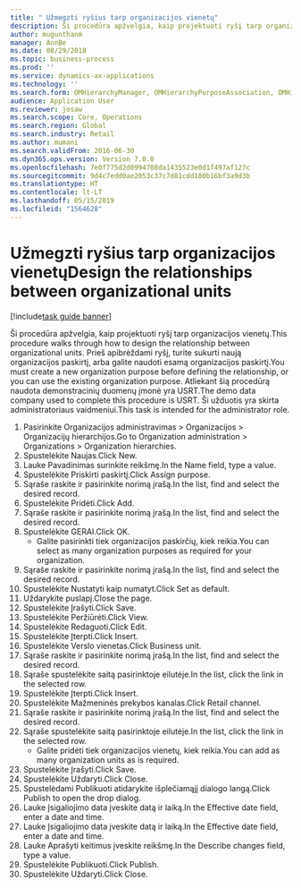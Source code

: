 ```yaml
---
title: " Užmegzti ryšius tarp organizacijos vienetų"
description: Ši procedūra apžvelgia, kaip projektuoti ryšį tarp organizacijos vienetų.
author: mugunthanm
manager: AnnBe
ms.date: 08/29/2018
ms.topic: business-process
ms.prod: ''
ms.service: dynamics-ax-applications
ms.technology: ''
ms.search.form: OMHierarchyManager, OMHierarchyPurposeAssociation, OMHierarchySelection, HierarchyDesigner, OMNodeSelection,  HierarchyPublishAndCloseForm
audience: Application User
ms.reviewer: josaw
ms.search.scope: Core, Operations
ms.search.region: Global
ms.search.industry: Retail
ms.author: mumani
ms.search.validFrom: 2016-06-30
ms.dyn365.ops.version: Version 7.0.0
ms.openlocfilehash: 7e0f775d2d0994708da1435523e0d1f497af127c
ms.sourcegitcommit: 9d4c7edd0ae2053c37c7d81cdd180b16bf3a9d3b
ms.translationtype: HT
ms.contentlocale: lt-LT
ms.lasthandoff: 05/15/2019
ms.locfileid: "1564628"
---
```

# <a name="design-the-relationships-between-organizational-units"></a><span data-ttu-id="5a8d9-103"> Užmegzti ryšius tarp organizacijos vienetų</span><span class="sxs-lookup"><span data-stu-id="5a8d9-103">Design the relationships between organizational units</span></span>

[!include[task guide banner](../includes/task-guide-banner.md)]

<span data-ttu-id="5a8d9-104">Ši procedūra apžvelgia, kaip projektuoti ryšį tarp organizacijos vienetų.</span><span class="sxs-lookup"><span data-stu-id="5a8d9-104">This procedure walks through how to design the relationship between organizational units.</span></span> <span data-ttu-id="5a8d9-105">Prieš apibrėždami ryšį, turite sukurti naują organizacijos paskirtį, arba galite naudoti esamą organizacijos paskirtį.</span><span class="sxs-lookup"><span data-stu-id="5a8d9-105">You must create a new organization purpose before defining the relationship, or you can use the existing organization purpose.</span></span> <span data-ttu-id="5a8d9-106">Atliekant šią procedūrą naudota demonstracinių duomenų įmonė yra USRT.</span><span class="sxs-lookup"><span data-stu-id="5a8d9-106">The demo data company used to complete this procedure is USRT.</span></span> <span data-ttu-id="5a8d9-107">Ši užduotis yra skirta administratoriaus vaidmeniui.</span><span class="sxs-lookup"><span data-stu-id="5a8d9-107">This task is intended for the administrator role.</span></span>

1. <span data-ttu-id="5a8d9-108">Pasirinkite Organizacijos administravimas > Organizacijos > Organizacijų hierarchijos.</span><span class="sxs-lookup"><span data-stu-id="5a8d9-108">Go to Organization administration > Organizations > Organization hierarchies.</span></span>
2. <span data-ttu-id="5a8d9-109">Spustelėkite Naujas.</span><span class="sxs-lookup"><span data-stu-id="5a8d9-109">Click New.</span></span>
3. <span data-ttu-id="5a8d9-110">Lauke Pavadinimas surinkite reikšmę.</span><span class="sxs-lookup"><span data-stu-id="5a8d9-110">In the Name field, type a value.</span></span>
4. <span data-ttu-id="5a8d9-111">Spustelėkite Priskirti paskirtį.</span><span class="sxs-lookup"><span data-stu-id="5a8d9-111">Click Assign purpose.</span></span>
5. <span data-ttu-id="5a8d9-112">Sąraše raskite ir pasirinkite norimą įrašą.</span><span class="sxs-lookup"><span data-stu-id="5a8d9-112">In the list, find and select the desired record.</span></span>
6. <span data-ttu-id="5a8d9-113">Spustelėkite Pridėti.</span><span class="sxs-lookup"><span data-stu-id="5a8d9-113">Click Add.</span></span>
7. <span data-ttu-id="5a8d9-114">Sąraše raskite ir pasirinkite norimą įrašą.</span><span class="sxs-lookup"><span data-stu-id="5a8d9-114">In the list, find and select the desired record.</span></span>
8. <span data-ttu-id="5a8d9-115">Spustelėkite GERAI.</span><span class="sxs-lookup"><span data-stu-id="5a8d9-115">Click OK.</span></span>
    * <span data-ttu-id="5a8d9-116">Galite pasirinkti tiek organizacijos paskirčių, kiek reikia.</span><span class="sxs-lookup"><span data-stu-id="5a8d9-116">You can select as many organization purposes as required for your organization.</span></span>  
9. <span data-ttu-id="5a8d9-117">Sąraše raskite ir pasirinkite norimą įrašą.</span><span class="sxs-lookup"><span data-stu-id="5a8d9-117">In the list, find and select the desired record.</span></span>
10. <span data-ttu-id="5a8d9-118">Spustelėkite Nustatyti kaip numatyt.</span><span class="sxs-lookup"><span data-stu-id="5a8d9-118">Click Set as default.</span></span>
11. <span data-ttu-id="5a8d9-119">Uždarykite puslapį.</span><span class="sxs-lookup"><span data-stu-id="5a8d9-119">Close the page.</span></span>
12. <span data-ttu-id="5a8d9-120">Spustelėkite Įrašyti.</span><span class="sxs-lookup"><span data-stu-id="5a8d9-120">Click Save.</span></span>
13. <span data-ttu-id="5a8d9-121">Spustelėkite Peržiūrėti.</span><span class="sxs-lookup"><span data-stu-id="5a8d9-121">Click View.</span></span>
14. <span data-ttu-id="5a8d9-122">Spustelėkite Redaguoti.</span><span class="sxs-lookup"><span data-stu-id="5a8d9-122">Click Edit.</span></span>
15. <span data-ttu-id="5a8d9-123">Spustelėkite Įterpti.</span><span class="sxs-lookup"><span data-stu-id="5a8d9-123">Click Insert.</span></span>
16. <span data-ttu-id="5a8d9-124">Spustelėkite Verslo vienetas.</span><span class="sxs-lookup"><span data-stu-id="5a8d9-124">Click Business unit.</span></span>
17. <span data-ttu-id="5a8d9-125">Sąraše raskite ir pasirinkite norimą įrašą.</span><span class="sxs-lookup"><span data-stu-id="5a8d9-125">In the list, find and select the desired record.</span></span>
18. <span data-ttu-id="5a8d9-126">Sąraše spustelėkite saitą pasirinktoje eilutėje.</span><span class="sxs-lookup"><span data-stu-id="5a8d9-126">In the list, click the link in the selected row.</span></span>
19. <span data-ttu-id="5a8d9-127">Spustelėkite Įterpti.</span><span class="sxs-lookup"><span data-stu-id="5a8d9-127">Click Insert.</span></span>
20. <span data-ttu-id="5a8d9-128">Spustelėkite Mažmeninės prekybos kanalas.</span><span class="sxs-lookup"><span data-stu-id="5a8d9-128">Click Retail channel.</span></span>
21. <span data-ttu-id="5a8d9-129">Sąraše raskite ir pasirinkite norimą įrašą.</span><span class="sxs-lookup"><span data-stu-id="5a8d9-129">In the list, find and select the desired record.</span></span>
22. <span data-ttu-id="5a8d9-130">Sąraše spustelėkite saitą pasirinktoje eilutėje.</span><span class="sxs-lookup"><span data-stu-id="5a8d9-130">In the list, click the link in the selected row.</span></span>
    * <span data-ttu-id="5a8d9-131">Galite pridėti tiek organizacijos vienetų, kiek reikia.</span><span class="sxs-lookup"><span data-stu-id="5a8d9-131">You can add as many organization units as is required.</span></span>  
23. <span data-ttu-id="5a8d9-132">Spustelėkite Įrašyti.</span><span class="sxs-lookup"><span data-stu-id="5a8d9-132">Click Save.</span></span>
24. <span data-ttu-id="5a8d9-133">Spustelėkite Uždaryti.</span><span class="sxs-lookup"><span data-stu-id="5a8d9-133">Click Close.</span></span>
25. <span data-ttu-id="5a8d9-134">Spustelėdami Publikuoti atidarykite išplečiamąjį dialogo langą.</span><span class="sxs-lookup"><span data-stu-id="5a8d9-134">Click Publish to open the drop dialog.</span></span>
26. <span data-ttu-id="5a8d9-135">Lauke Įsigaliojimo data įveskite datą ir laiką.</span><span class="sxs-lookup"><span data-stu-id="5a8d9-135">In the Effective date field, enter a date and time.</span></span>
27. <span data-ttu-id="5a8d9-136">Lauke Įsigaliojimo data įveskite datą ir laiką.</span><span class="sxs-lookup"><span data-stu-id="5a8d9-136">In the Effective date field, enter a date and time.</span></span>
28. <span data-ttu-id="5a8d9-137">Lauke Aprašyti keitimus įveskite reikšmę.</span><span class="sxs-lookup"><span data-stu-id="5a8d9-137">In the Describe changes field, type a value.</span></span>
29. <span data-ttu-id="5a8d9-138">Spustelėkite Publikuoti.</span><span class="sxs-lookup"><span data-stu-id="5a8d9-138">Click Publish.</span></span>
30. <span data-ttu-id="5a8d9-139">Spustelėkite Uždaryti.</span><span class="sxs-lookup"><span data-stu-id="5a8d9-139">Click Close.</span></span>

